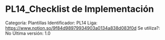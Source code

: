 # PL14_Checklist de Implementación

Categoría: Plantillas
Identificador: PL14
Liga: https://www.notion.so/9f84d98979934903a0134a838d083f0d
Se utiliza?: No
Última versión: 1.0